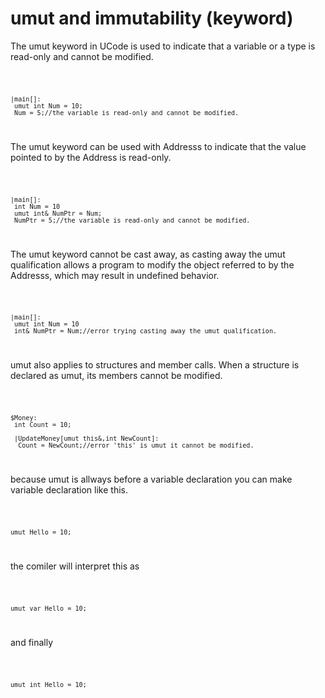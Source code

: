 # umut and immutability (keyword)
The umut keyword in UCode is used to indicate that a variable or a type is read-only and cannot be modified. 

<code>

    |main[]:
     umut int Num = 10;
     Num = 5;//the variable is read-only and cannot be modified. 

</code>

The umut keyword can be used with Addresss to indicate that the value pointed to by the Address is read-only. 


<code>

    |main[]:
     int Num = 10
     umut int& NumPtr = Num;
     NumPtr = 5;//the variable is read-only and cannot be modified. 

</code>

The umut keyword cannot be cast away, as casting away the umut qualification allows a program to modify the object referred to by the Addresss, which may result in undefined behavior.

<code>

    |main[]:
     umut int Num = 10
     int& NumPtr = Num;//error trying casting away the umut qualification.

</code>

 
umut also applies to structures and member calls. When a structure is declared as umut, its members cannot be modified. 


<code>

    $Money: 
     int Count = 10;
     
     |UpdateMoney[umut this&,int NewCount]:
      Count = NewCount;//error 'this' is umut it cannot be modified. 

</code>

because umut is allways before a variable declaration you can make variable declaration like this.

<code>
    
    umut Hello = 10;

</code>

the comiler will interpret this as

<code>
    
    umut var Hello = 10;

</code>

and finally

<code>
    
    umut int Hello = 10;

</code>